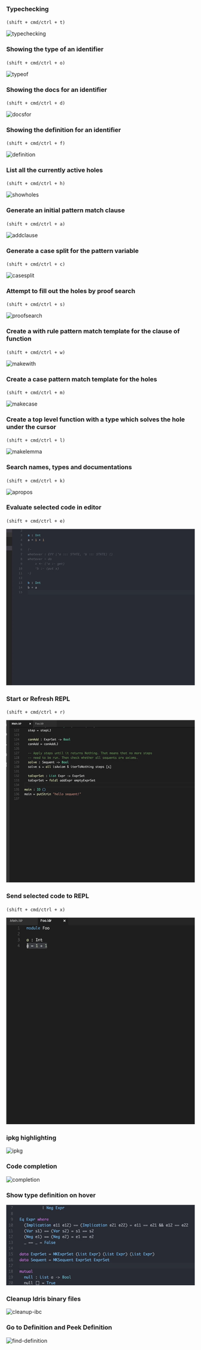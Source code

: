 ### Typechecking

`(shift + cmd/ctrl + t)`

![typechecking](./images/screenshots/typechecking.gif)

### Showing the type of an identifier

`(shift + cmd/ctrl + o)`

![typeof](./images/screenshots/typeof.gif)

### Showing the docs for an identifier

`(shift + cmd/ctrl + d)`

![docsfor](./images/screenshots/docsfor.gif)

### Showing the definition for an identifier 

`(shift + cmd/ctrl + f)`

![definition](./images/screenshots/definition.gif)

### List all the currently active holes

`(shift + cmd/ctrl + h)`

![showholes](./images/screenshots/showholes.gif)

### Generate an initial pattern match clause

`(shift + cmd/ctrl + a)`

![addclause](./images/screenshots/addclause.gif)

### Generate a case split for the pattern variable

`(shift + cmd/ctrl + c)`

![casesplit](./images/screenshots/casesplit.gif)

### Attempt to fill out the holes by proof search

`(shift + cmd/ctrl + s)`

![proofsearch](./images/screenshots/proofsearch.gif)

### Create a with rule pattern match template for the clause of function

`(shift + cmd/ctrl + w)`

![makewith](./images/screenshots/makewith.gif)

### Create a case pattern match template for the holes

`(shift + cmd/ctrl + m)`

![makecase](./images/screenshots/makecase.gif)

### Create a top level function with a type which solves the hole under the cursor

`(shift + cmd/ctrl + l)`

![makelemma](./images/screenshots/makelemma.gif)

### Search names, types and documentations

`(shift + cmd/ctrl + k)`

![apropos](./images/screenshots/apropos.gif)

### Evaluate selected code in editor

`(shift + cmd/ctrl + e)`

![eval-selection](./images/screenshots/eval-selection.gif)

### Start or Refresh REPL

`(shift + cmd/ctrl + r)`

![start-refresh-repl](./images/screenshots/start-refresh-repl.gif)

### Send selected code to REPL

`(shift + cmd/ctrl + x)`

![send-selection-repl](./images/screenshots/send-selection-repl.gif)

### ipkg highlighting

![ipkg](./images/screenshots/ipkg-highlight.png)

### Code completion

![completion](./images/screenshots/completion.gif)

### Show type definition on hover

![hover](./images/screenshots/hover.gif)

### Cleanup Idris binary files

![cleanup-ibc](./images/screenshots/cleanup-ibc.gif)

### Go to Definition and Peek Definition

![find-definition](./images/screenshots/find-definition.gif)

